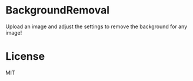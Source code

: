 # BackgroundRemoval
Upload an image and adjust the settings to remove the background for any image!

# License
MIT
